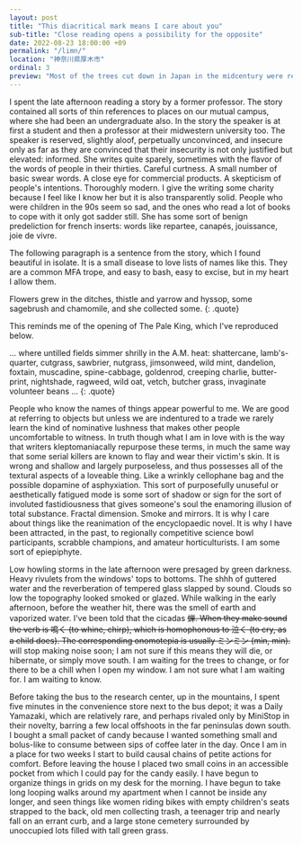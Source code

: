 ```yaml
---
layout: post
title: "This diacritical mark means I care about you"
sub-title: "Close reading opens a possibility for the opposite"
date: 2022-08-23 18:00:00 +09
permalink: "/limn/"
location: "神奈川県厚木市"
ordinal: 3
preview: "Most of the trees cut down in Japan in the midcentury were replaced with 杉, which now expel their monocultural pollen in gross and lonely excess."
---
```

I spent the late afternoon reading a story by a former professor. The story contained all sorts of thin references to places on our mutual campus, where she had been an undergraduate also. In the story the speaker is at first a student and then a professor at their midwestern university too. The speaker is reserved, slightly aloof, perpetually unconvinced, and insecure only as far as they are convinced that their insecurity is not only justified but elevated: informed. She writes quite sparely, sometimes with the flavor of the words of people in their thirties. Careful curtness. A small number of basic swear words. A close eye for commercial products. A skepticism of people's intentions. Thoroughly modern. I give the writing some charity because I feel like I know her but it is also transparently solid. People who were children in the 90s seem so sad, and the ones who read a lot of books to cope with it only got sadder still. She has some sort of benign predeliction for french inserts: words like repartee, canapés, jouissance, joie de vivre.

The following paragraph is a sentence from the story, which I found beautiful in isolate. It is a small disease to love lists of names like this. They are a common MFA trope, and easy to bash, easy to excise, but in my heart I allow them.

Flowers grew in the ditches, thistle and yarrow and hyssop, some sagebrush and chamomile, and she collected some.
{: .quote}

This reminds me of the opening of The Pale King, which I've reproduced below.

... where untilled fields simmer shrilly in the A.M. heat: shattercane, lamb's-quarter, cutgrass, sawbrier, nutgrass, jimsonweed, wild mint, dandelion, foxtain, muscadine, spine-cabbage, goldenrod, creeping charlie, butter-print, nightshade, ragweed, wild oat, vetch, butcher grass, invaginate volunteer beans ...
{: .quote}

People who know the names of things appear powerful to me. We are good at referring to objects but unless we are indentured to a trade we rarely learn the kind of nominative lushness that makes other people uncomfortable to witness. In truth though what I am in love with is the way that writers kleptomaniacally repurpose these terms, in much the same way that some serial killers are known to flay and wear their victim's skin. It is wrong and shallow and largely purposeless, and thus possesses all of the textural aspects of a loveable thing. Like a wrinkly cellophane bag and the possible dopamine of asphyxiation. This sort of purposefully unuseful or aesthetically fatigued mode is some sort of shadow or sign for the sort of involuted fastidiousness that gives someone's soul the enamoring illusion of total substance. Fractal dimension. Smoke and mirrors. It is why I care about things like the reanimation of the encyclopaedic novel. It is why I have been attracted, in the past, to regionally competitive science bowl participants, scrabble champions, and amateur horticulturists. I am some sort of epiepiphyte.

Low howling storms in the late afternoon were presaged by green darkness. Heavy rivulets from the windows' tops to bottoms. The shhh of guttered water and the reverberation of tempered glass slapped by sound. Clouds so low the topography looked smoked or glazed. While walking in the early afternoon, before the weather hit, there was the smell of earth and vaporized water. I've been told that the cicadas ~~蝉. When they make sound the verb is 鳴く (to whine, chirp), which is homophonous to 泣く (to cry, as a child does). The corresponding onomotepia is usually ミンミン (min, min).~~ will stop making noise soon; I am not sure if this means they will die, or hibernate, or simply move south. I am waiting for the trees to change, or for there to be a chill when I open my window. I am not sure what I am waiting for. I am waiting to know.

Before taking the bus to the research center, up in the mountains, I spent five minutes in the convenience store next to the bus depot; it was a Daily Yamazaki, which are relatively rare, and perhaps rivaled only by MiniStop in their novelty, barring a few local offshoots in the far peninsulas down south. I bought a small packet of candy because I wanted something small and bolus-like to consume between sips of coffee later in the day. Once I am in a place for two weeks I start to build causal chains of petite actions for comfort. Before leaving the house I placed two small coins in an accessible pocket from which I could pay for the candy easily. I have begun to organize things in grids on my desk for the morning. I have begun to take long looping walks around my apartment when I cannot be inside any longer, and seen things like women riding bikes with empty children's seats strapped to the back, old men collecting trash, a teenager trip and nearly fall on an errant curb, and a large stone cemetery surrounded by unoccupied lots filled with tall green grass.
